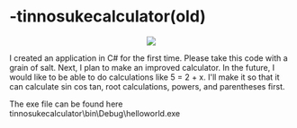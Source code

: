 # -tinnosukecalculator(old)  
<p align="center">
  <img src="https://user-images.githubusercontent.com/110176625/223738157-cff27184-b1db-4215-b243-cbea794ff69a.png" />
</p>
I created an application in C# for the first time.  
Please take this code with a grain of salt.  
Next, I plan to make an improved calculator.  
In the future, I would like to be able to do calculations like 5 = 2 + x.  
I'll make it so that it can calculate sin cos tan, root calculations, powers, and parentheses first.  

The exe file can be found here  
tinnosukecalculator\bin\Debug\helloworld.exe
